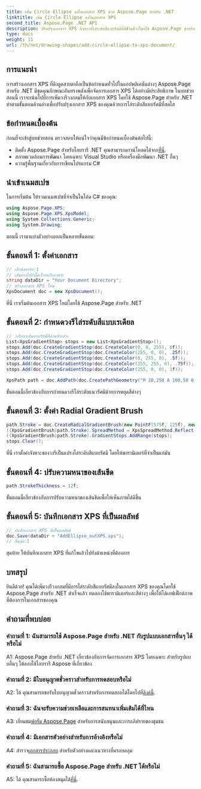 ```yaml
---
title: เพิ่ม Circle Ellipse ลงในเอกสาร XPS ด้วย Aspose.Page สำหรับ .NET
linktitle: เพิ่ม Circle Ellipse ลงในเอกสาร XPS
second_title: Aspose.Page .NET API
description: ปรับปรุงเอกสาร XPS ด้วยการไล่ระดับสีแบบรัศมีที่มีชีวิตชีวาโดยใช้ Aspose.Page สำหรับ .NET ปฏิบัติตามคำแนะนำทีละขั้นตอนของเราเพื่อรับเอฟเฟ็กต์ภาพที่น่าทึ่ง
type: docs
weight: 11
url: /th/net/drawing-shapes/add-circle-ellipse-to-xps-document/
---
```

## การแนะนำ

การสร้างเอกสาร XPS ที่ดึงดูดสายตาถือเป็นข้อกำหนดทั่วไปในแอปพลิเคชันต่างๆ Aspose.Page สำหรับ .NET มีชุดคุณลักษณะอันทรงพลังเพื่อจัดการเอกสาร XPS ได้อย่างมีประสิทธิภาพ ในบทช่วยสอนนี้ เราจะเน้นไปที่การเพิ่มวงรีวงกลมให้กับเอกสาร XPS โดยใช้ Aspose.Page สำหรับ .NET ทำตามขั้นตอนด้านล่างเพื่อปรับปรุงเอกสาร XPS ของคุณด้วยการไล่ระดับสีแบบรัศมีที่สดใส

## ข้อกำหนดเบื้องต้น

ก่อนที่จะเข้าสู่บทช่วยสอน ตรวจสอบให้แน่ใจว่าคุณมีข้อกำหนดเบื้องต้นต่อไปนี้:

-  ติดตั้ง Aspose.Page สำหรับไลบรารี .NET คุณสามารถดาวน์โหลดได้จาก[ที่นี่](https://releases.aspose.com/page/net/).
- สภาพแวดล้อมการพัฒนา โดยเฉพาะ Visual Studio หรือเครื่องมือพัฒนา .NET อื่นๆ
- ความรู้พื้นฐานเกี่ยวกับการเขียนโปรแกรม C#

## นำเข้าเนมสเปซ

ในการเริ่มต้น ให้รวมเนมสเปซที่จำเป็นในโค้ด C# ของคุณ:

```csharp
using Aspose.Page.XPS;
using Aspose.Page.XPS.XpsModel;
using System.Collections.Generic;
using System.Drawing;
```

ตอนนี้ เรามาแบ่งตัวอย่างออกเป็นหลายขั้นตอน:

## ขั้นตอนที่ 1: ตั้งค่าเอกสาร

```csharp
// เอ็กซ์สตาร์ท:1
// เส้นทางไปยังไดเร็กทอรีเอกสาร
string dataDir = "Your Document Directory";
// สร้างเอกสาร XPS ใหม่
XpsDocument doc = new XpsDocument();
```

ที่นี่ เราเริ่มต้นเอกสาร XPS ใหม่โดยใช้ Aspose.Page สำหรับ .NET

## ขั้นตอนที่ 2: กำหนดวงรีไล่ระดับสีแบบเรเดียล

```csharp
// วงรีลากเส้นแบบรัศมีที่ด้านซ้ายล่าง
List<XpsGradientStop> stops = new List<XpsGradientStop>();
stops.Add(doc.CreateGradientStop(doc.CreateColor(0, 0, 255), 0f));
stops.Add(doc.CreateGradientStop(doc.CreateColor(255, 0, 0), .25f));
stops.Add(doc.CreateGradientStop(doc.CreateColor(0, 255, 0), .5f));
stops.Add(doc.CreateGradientStop(doc.CreateColor(255, 255, 0), .75f));
stops.Add(doc.CreateGradientStop(doc.CreateColor(255, 0, 0), 1f));

XpsPath path = doc.AddPath(doc.CreatePathGeometry("M 20,250 A 100,50 0 1 1 220,250 100,50 0 1 1 20,250"));
```

ขั้นตอนนี้เกี่ยวข้องกับการกำหนดวงรีไล่ระดับแนวรัศมีด้วยการหยุดสีต่างๆ

## ขั้นตอนที่ 3: ตั้งค่า Radial Gradient Brush

```csharp
path.Stroke = doc.CreateRadialGradientBrush(new PointF(575f, 125f), new PointF(575f, 100f), 75f, 50f);
((XpsGradientBrush)path.Stroke).SpreadMethod = XpsSpreadMethod.Reflect;
((XpsGradientBrush)path.Stroke).GradientStops.AddRange(stops);
stops.Clear();
```

ที่นี่ เราตั้งค่าจังหวะของวงรีเป็นแปรงไล่ระดับสีแบบรัศมี โดยให้พารามิเตอร์ที่จำเป็นแก่มัน

## ขั้นตอนที่ 4: ปรับความหนาของเส้นขีด

```csharp
path.StrokeThickness = 12f;
```

ขั้นตอนนี้เกี่ยวข้องกับการปรับความหนาของเส้นขีดเพื่อให้เห็นภาพได้ดีขึ้น

## ขั้นตอนที่ 5: บันทึกเอกสาร XPS ที่เป็นผลลัพธ์

```csharp
// บันทึกเอกสาร XPS ที่เป็นผลลัพธ์
doc.Save(dataDir + "AddEllipse_outXPS.xps");
// สิ้นสุด:1
```

สุดท้าย ให้บันทึกเอกสาร XPS ที่แก้ไขแล้วไปยังตำแหน่งที่ต้องการ

## บทสรุป

ยินดีด้วย! คุณได้เพิ่มวงรีวงกลมที่มีการไล่ระดับสีแบบรัศมีลงในเอกสาร XPS ของคุณโดยใช้ Aspose.Page สำหรับ .NET สำเร็จแล้ว ทดลองใช้พารามิเตอร์และสีต่างๆ เพื่อให้ได้เอฟเฟ็กต์ภาพที่ต้องการในเอกสารของคุณ

## คำถามที่พบบ่อย

### คำถามที่ 1: ฉันสามารถใช้ Aspose.Page สำหรับ .NET กับรูปแบบเอกสารอื่นๆ ได้หรือไม่

A1: Aspose.Page สำหรับ .NET เกี่ยวข้องกับการจัดการเอกสาร XPS โดยเฉพาะ สำหรับรูปแบบอื่นๆ ให้ลองใช้ไลบรารี Aspose ที่เกี่ยวข้อง

### คำถามที่ 2: มีใบอนุญาตชั่วคราวสำหรับการทดสอบหรือไม่

 A2: ได้ คุณสามารถขอรับใบอนุญาตชั่วคราวสำหรับการทดสอบได้โดยไปที่[ลิงค์นี้](https://purchase.aspose.com/temporary-license/).

### คำถามที่ 3: ฉันจะรับความช่วยเหลือและการสนทนาเพิ่มเติมได้ที่ไหน

 A3: เยี่ยมชม[ฟอรั่ม Aspose.Page](https://forum.aspose.com/c/page/39) สำหรับการสนับสนุนและการอภิปรายของชุมชน

### คำถามที่ 4: มีเอกสารตัวอย่างสำหรับการอ้างอิงหรือไม่

 A4: สำรวจ[เอกสารประกอบ](https://reference.aspose.com/page/net/) สำหรับตัวอย่างและแนวทางที่ครอบคลุม

### คำถามที่ 5: ฉันสามารถซื้อ Aspose.Page สำหรับ .NET ได้หรือไม่

 A5: ได้ คุณสามารถซื้อห้องสมุดได้[ที่นี่](https://purchase.aspose.com/buy).